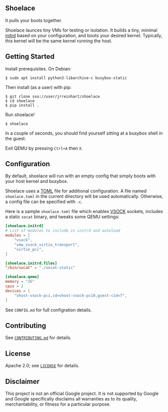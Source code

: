 Shoelace
--------
It pulls your boots together.

Shoelace launces tiny VMs for testing or isolation. It builds a tiny, minimal
[initrd](https://en.wikipedia.org/wiki/Initial_ramdisk) based on your
configuration, and boots your desired kernel. Typically, this kernel will be
the same kernel running the host.


## Getting Started
Install prerequisites. On Debian:
```
$ sudo apt install python3-libarchive-c busybox-static
```

Then install (as a user) with pip:
```
$ git clone sso://user/jrreinhart/shoelace
$ cd shoelace
$ pip install .
```

Run shoelace!
```
$ shoelace
```

In a couple of seconds, you should find yourself sitting at a busybox shell in
the guest.

Exit QEMU by pressing `Ctrl+A` then `X`.


## Configuration
By default, shoelace will run with an empty config that simply boots with your
host kernel and busybox.

Shoelace uses a [TOML](https://toml.io/) file for additional configuration.
A file named `shoelace.toml` in the current directory will be used automatically.
Otherwise, a config file can be specified with `-c`.

Here is a sample `shoelace.toml` file which enables
[VSOCK](https://man7.org/linux/man-pages/man7/vsock.7.html) sockets,
includes a static `socat` binary, and tweaks some QEMU settings:

```toml
[shoelace.initrd]
# List of modules to include in initrd and autoload
modules = [
    "vsock",
    "vmw_vsock_virtio_transport",
    "virtio_pci",
]

[shoelace.initrd.files]
"/bin/socat" = "./socat-static"

[shoelace.qemu]
memory = "2G"
cpus = 2
devices = [
    "vhost-vsock-pci,id=vhost-vsock-pci0,guest-cid=7",
]
```

See `CONFIG.md` for full configration details.


## Contributing

See [`CONTRIBUTING.md`](CONTRIBUTING.md) for details.

## License

Apache 2.0; see [`LICENSE`](LICENSE) for details.

## Disclaimer

This project is not an official Google project. It is not supported by
Google and Google specifically disclaims all warranties as to its quality,
merchantability, or fitness for a particular purpose.

